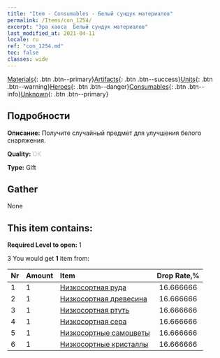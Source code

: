 ```yaml
---
title: "Item - Consumables - Белый сундук материалов"
permalink: /Items/con_1254/
excerpt: "Эра хаоса  Белый сундук материалов"
last_modified_at: 2021-04-11
locale: ru
ref: "con_1254.md"
toc: false
classes: wide
---
```

 [Materials](/ru/Items/){: .btn .btn--primary}[Artifacts](/ru/Items/Artifacts/){: .btn .btn--success}[Units](/ru/Items/Units/){: .btn .btn--warning}[Heroes](/ru/Items/Heroes/){: .btn .btn--danger}[Consumables](/ru/Items/Consumables/){: .btn .btn--info}[Unknown](/ru/Items/Unknown/){: .btn .btn--primary}

## Подробности
 **Описание:** Получите случайный предмет для улучшения белого снаряжения.

 **Quality:** <span style="color: #C0C0C0">OK</span>

 **Type:** Gift

## Gather

  None

## This item contains:

 **Required Level to open:** 1

 3 You would get **1** item  from:

  | Nr | Amount |     Item    | Drop Rate,% |
  |:---|:-------|:------------|:---------:|
  | 1 | 1 | [Низкосортная руда](/ru/Items/mat_1/) | 16.666666 | 
  | 2 | 1 | [Низкосортная древесина](/ru/Items/mat_1/) | 16.666666 | 
  | 3 | 1 | [Низкосортная ртуть](/ru/Items/mat_2/) | 16.666666 | 
  | 4 | 1 | [Низкосортная сера](/ru/Items/mat_3/) | 16.666666 | 
  | 5 | 1 | [Низкосортные самоцветы](/ru/Items/mat_4/) | 16.666666 | 
  | 6 | 1 | [Низкосортные кристаллы](/ru/Items/mat_5/) | 16.666666 | 
